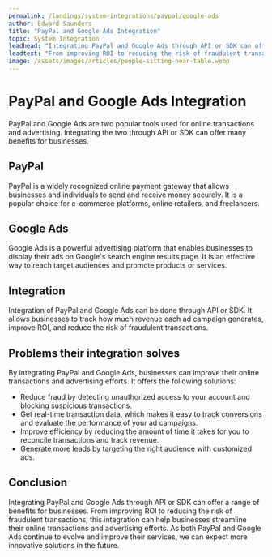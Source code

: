 ```yaml
---
permalink: /landings/system-integrations/paypal/google-ads
author: Edward Saunders
title: "PayPal and Google Ads Integration"
topic: System Integration
leadhead: "Integrating PayPal and Google Ads through API or SDK can offer a range of benefits for businesses"
leadtext: "From improving ROI to reducing the risk of fraudulent transactions, this integration can help businesses streamline their online transactions and advertising efforts. As both PayPal and Google Ads continue to evolve and improve their services, we can expect more innovative solutions in the future."
image: /assets/images/articles/people-sitting-near-table.webp
---
```

<div class="arttext"><h1>PayPal and Google Ads Integration</h1>
<p>PayPal and Google Ads are two popular tools used for online transactions and advertising. Integrating the two through API or SDK can offer many benefits for businesses.</p>

<h2>PayPal</h2>
<p>PayPal is a widely recognized online payment gateway that allows businesses and individuals to send and receive money securely. It is a popular choice for e-commerce platforms, online retailers, and freelancers.</p>

<h2>Google Ads</h2>
<p>Google Ads is a powerful advertising platform that enables businesses to display their ads on Google's search engine results page. It is an effective way to reach target audiences and promote products or services.</p>

<h2>Integration</h2>
<p>Integration of PayPal and Google Ads can be done through API or SDK. It allows businesses to track how much revenue each ad campaign generates, improve ROI, and reduce the risk of fraudulent transactions.</p>

<h2>Problems their integration solves</h2>
<p>By integrating PayPal and Google Ads, businesses can improve their online transactions and advertising efforts. It offers the following solutions:</p>
<ul>
  <li>Reduce fraud by detecting unauthorized access to your account and blocking suspicious transactions.</li>
  <li>Get real-time transaction data, which makes it easy to track conversions and evaluate the performance of your ad campaigns.</li>
  <li>Improve efficiency by reducing the amount of time it takes for you to reconcile transactions and track revenue.</li>
  <li>Generate more leads by targeting the right audience with customized ads.</li>
</ul>

<h2>Conclusion</h2>
<p>Integrating PayPal and Google Ads through API or SDK can offer a range of benefits for businesses. From improving ROI to reducing the risk of fraudulent transactions, this integration can help businesses streamline their online transactions and advertising efforts. As both PayPal and Google Ads continue to evolve and improve their services, we can expect more innovative solutions in the future.</p>

</div>